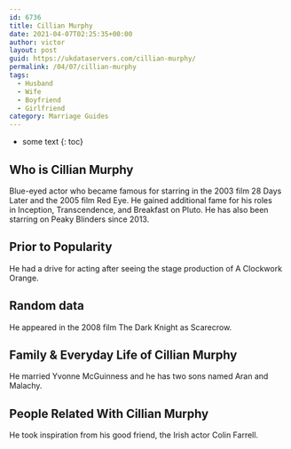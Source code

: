 ```yaml
---
id: 6736
title: Cillian Murphy
date: 2021-04-07T02:25:35+00:00
author: victor
layout: post
guid: https://ukdataservers.com/cillian-murphy/
permalink: /04/07/cillian-murphy
tags:
  - Husband
  - Wife
  - Boyfriend
  - Girlfriend
category: Marriage Guides
---
```


* some text
{: toc}


## Who is Cillian Murphy



Blue-eyed actor who became famous for starring in the 2003 film 28 Days Later and the 2005 film Red Eye. He gained additional fame for his roles in Inception, Transcendence, and Breakfast on Pluto. He has also been starring on Peaky Blinders since 2013.

                
                
                
## Prior to Popularity



He had a drive for acting after seeing the stage production of A Clockwork Orange.

                
                
                
## Random data



He appeared in the 2008 film The Dark Knight as Scarecrow.

                
                
                
## Family & Everyday Life of Cillian Murphy



He married Yvonne McGuinness and he has two sons named Aran and Malachy.

                
                
                
## People Related With Cillian Murphy



He took inspiration from his good friend, the Irish actor Colin Farrell.

                
              
            
          
          
          